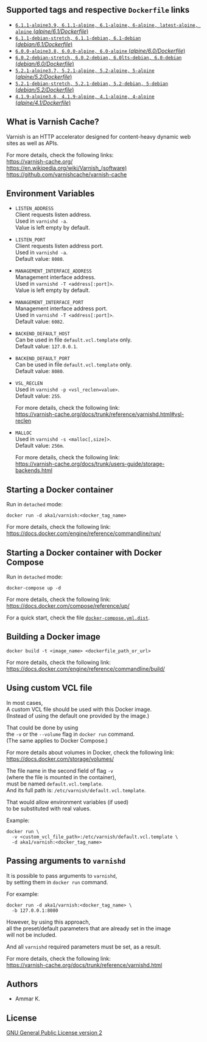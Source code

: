 ## Supported tags and respective `Dockerfile` links

* [`6.1.1-alpine3.9, 6.1.1-alpine, 6.1-alpine, 6-alpine, latest-alpine, alpine` (*alpine/6.1/Dockerfile*)](https://github.com/akai-z/docker-alpine-varnish/blob/34c6601651e27812d865338c327cfe6a89e43a28/6.1/Dockerfile)
* [`6.1.1-debian-stretch, 6.1.1-debian, 6.1-debian` (*debian/6.1/Dockerfile*)](https://github.com/akai-z/docker-debian-varnish/blob/382c51e8d8b506fef0b4b9bfbef412de2f2663ff/6.1/Dockerfile)
* [`6.0.0-alpine3.8, 6.0.0-alpine, 6.0-alpine` (*alpine/6.0/Dockerfile*)](https://github.com/akai-z/docker-alpine-varnish/blob/34c6601651e27812d865338c327cfe6a89e43a28/6.0/Dockerfile)
* [`6.0.2-debian-stretch, 6.0.2-debian, 6.0lts-debian, 6.0-debian` (*debian/6.0/Dockerfile*)](https://github.com/akai-z/docker-debian-varnish/blob/382c51e8d8b506fef0b4b9bfbef412de2f2663ff/6.0/Dockerfile)
* [`5.2.1-alpine3.7, 5.2.1-alpine, 5.2-alpine, 5-alpine` (*alpine/5.2/Dockerfile*)](https://github.com/akai-z/docker-alpine-varnish/blob/34c6601651e27812d865338c327cfe6a89e43a28/5.2/Dockerfile)
* [`5.2.1-debian-stretch, 5.2.1-debian, 5.2-debian, 5-debian` (*debian/5.2/Dockerfile*)](https://github.com/akai-z/docker-debian-varnish/blob/382c51e8d8b506fef0b4b9bfbef412de2f2663ff/5.2/Dockerfile)
* [`4.1.9-alpine3.6, 4.1.9-alpine, 4.1-alpine, 4-alpine` (*alpine/4.1/Dockerfile*)](https://github.com/akai-z/docker-alpine-varnish/blob/34c6601651e27812d865338c327cfe6a89e43a28/4.1/Dockerfile)

## What is Varnish Cache?

Varnish is an HTTP accelerator designed for content-heavy dynamic web sites as well as APIs.

For more details, check the following links:  
https://varnish-cache.org/  
https://en.wikipedia.org/wiki/Varnish_(software)  
https://github.com/varnishcache/varnish-cache

## Environment Variables

* `LISTEN_ADDRESS`  
  Client requests listen address.  
  Used in `varnishd -a`.  
  Value is left empty by default.

* `LISTEN_PORT`  
  Client requests listen address port.  
  Used in `varnishd -a`.  
  Default value: `8080`.

* `MANAGEMENT_INTERFACE_ADDRESS`  
  Management interface address.  
  Used in `varnishd -T <address[:port]>`.  
  Value is left empty by default.

* `MANAGEMENT_INTERFACE_PORT`  
  Management interface address port.  
  Used in `varnishd -T <address[:port]>`.  
  Default value: `6082`.

* `BACKEND_DEFAULT_HOST`  
  Can be used in file `default.vcl.template` only.  
  Default value: `127.0.0.1`.

* `BACKEND_DEFAULT_PORT`  
  Can be used in file `default.vcl.template` only.  
  Default value: `8080`.

* `VSL_RECLEN`  
  Used in `varnishd -p <vsl_reclen=value>`.  
  Default value: `255`.

  For more details, check the following link:  
  https://varnish-cache.org/docs/trunk/reference/varnishd.html#vsl-reclen

* `MALLOC`  
  Used in `varnishd -s <malloc[,size]>`.  
  Default value: `256m`.

  For more details, check the following link:  
  https://varnish-cache.org/docs/trunk/users-guide/storage-backends.html

## Starting a Docker container

Run in `detached` mode:
```
docker run -d aka1/varnish:<docker_tag_name>
```

For more details, check the following link:  
https://docs.docker.com/engine/reference/commandline/run/

## Starting a Docker container with Docker Compose

Run in `detached` mode:
```
docker-compose up -d
```

For more details, check the following link:  
https://docs.docker.com/compose/reference/up/

For a quick start, check the file [`docker-compose.yml.dist`](https://github.com/akai-z/docker-varnish/blob/master/docker-compose.yml.dist).

## Building a Docker image

```
docker build -t <image_name> <dockerfile_path_or_url>
```

For more details, check the following link:  
https://docs.docker.com/engine/reference/commandline/build/

## Using custom VCL file

In most cases,  
A custom VCL file should be used with this Docker image.  
(Instead of using the default one provided by the image.)

That could be done by using  
the `-v` or the `--volume` flag in `docker run` command.  
(The same applies to Docker Compose.)

For more details about volumes in Docker, check the following link:  
https://docs.docker.com/storage/volumes/

The file name in the second field of flag `-v`  
(where the file is mounted in the container),  
must be named `default.vcl.template`.  
And its full path is: `/etc/varnish/default.vcl.template`.

That would allow environment variables (if used)  
to be substituted with real values.

Example:
```
docker run \
  -v <custom_vcl_file_path>:/etc/varnish/default.vcl.template \
  -d aka1/varnish:<docker_tag_name>
```

## Passing arguments to `varnishd`

It is possible to pass arguments to `varnishd`,  
by setting them in `docker run` command.

For example:
```
docker run -d aka1/varnish:<docker_tag_name> \
  -b 127.0.0.1:8080
```

However, by using this approach,  
all the preset/default parameters that are already set in the image  
will not be included.

And all `varnishd` required parameters must be set, as a result.

For more details, check the following link:  
https://varnish-cache.org/docs/trunk/reference/varnishd.html

## Authors

* Ammar K.

## License

[GNU General Public License version 2](https://github.com/akai-z/docker-varnish/blob/master/LICENSE)
